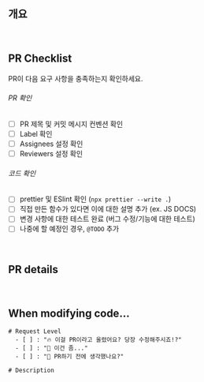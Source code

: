 ## 개요

<!-- 한 줄 요약 -->

<br/>

## PR Checklist

PR이 다음 요구 사항을 충족하는지 확인하세요.

###### PR 확인

- [ ] PR 제목 및 커밋 메시지 컨벤션 확인
- [ ] Label 확인
- [ ] Assignees 설정 확인
- [ ] Reviewers 설정 확인

###### 코드 확인

- [ ] prettier 및 ESlint 확인 (`npx prettier --write .`)
- [ ] 직접 만든 함수가 있다면 이에 대한 설명 추가 (ex. JS DOCS)
- [ ] 변경 사항에 대한 테스트 완료 (버그 수정/기능에 대한 테스트)
- [ ] 나중에 할 예정인 경우, `@TODO` 추가

<br/>

## PR details

<!-- 변경 사항 및 관련 이슈에 대해 간단하게 작성해주세요. 어떻게보다 무엇을 왜 수정했는지 설명해주세요. -->
<!-- 직접 만든 함수가 있다면 예제를 만들어 상세히 설명해주세요. (코드 캡쳐) -->

<br/>

## When modifying code...

```text
# Request Level
  - [ ] : "🔥 이걸 PR이라고 올렸어요? 당장 수정해주시죠!?"
  - [ ] : "🥹 이건 좀..."
  - [ ] : "🤷 PR하기 전에 생각했나요?"

# Description

```
